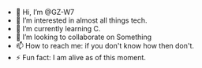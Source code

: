 - 👋 Hi, I’m @GZ-W7
- 👀 I’m interested in almost all things tech.
- 🌱 I’m currently learning C.
- 💞️ I’m looking to collaborate on Something
- 📫 How to reach me: if you don't know how then don't.
- ⚡ Fun fact: I am alive as of this moment.

<!---
GZ-W7/GZ-W7 is a ✨ special ✨ repository because its `README.md` (this file) appears on your GitHub profile.
You can click the Preview link to take a look at your changes.
--->
